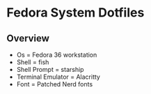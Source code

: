 # Fedora System Dotfiles

## Overview

- Os = Fedora 36 workstation
- Shell = fish
- Shell Prompt = starship
- Terminal Emulator = Alacritty
- Font = Patched Nerd fonts
